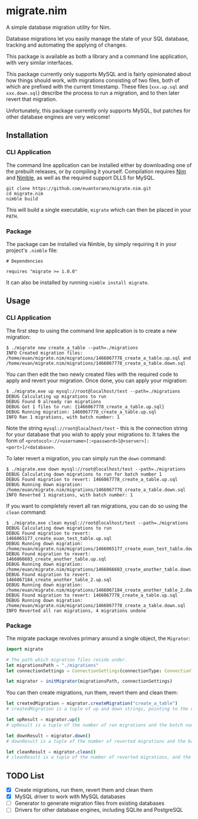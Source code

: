 # migrate.nim

A simple database migration utility for Nim.

Database migrations let you easily manage the state of your SQL database, tracking and automating the applying of changes.

This package is available as both a library and a command line application, with very similar interfaces.

This package currently only supports MySQL and is fairly opinionated about how things should work, with migrations consisting of two files, both of which are prefixed with the current timestamp. These files (`xxx.up.sql` and `xxx.down.sql`) describe the process to run a migration, and to then later revert that migration.

Unfortunately, this package currently only supports MySQL, but patches for other database engines are very welcome!

## Installation

### CLI Application

The command line application can be installed either by downloading one of the prebuilt releases, or by compiling it yourself. Compilation requires [Nim](http://nim-lang.org) and [Nimble](https://github.com/nim-lang/nimble), as well as the required support DLLS for MySQL.

```
git clone https://github.com/euantorano/migrate.nim.git
cd migrate.nim
nimble build
```

This will build a single executable, `migrate` which can then be placed in your `PATH`.

### Package

The package can be installed via Nimble, by simply requiring it in your project's `.nimble` file:

```
# Dependencies

requires "migrate >= 1.0.0"
```

It can also be installed by running `nimble install migrate`.

## Usage

### CLI Application

The first step to using the command line application is to create a new migration:

```
$ ./migrate new create_a_table --path=./migrations
INFO Created migration files: /home/euan/migrate.nim/migrations/1466067778_create_a_table.up.sql and /home/euan/migrate.nim/migrations/1466067778_create_a_table.down.sql
```

You can then edit the two newly created files with the required code to apply and revert your migration. Once done, you can apply your migration:

```
$ ./migrate.exe up mysql://root@localhost/test --path=./migrations
DEBUG Calculating up migrations to run
DEBUG Found 0 already ran migrations
DEBUG Got 1 files to run: {1466067778_create_a_table.up.sql}
DEBUG Running migration: 1466067778_create_a_table.up.sql
INFO Ran 1 migrations, with batch number: 1
```

Note the string `mysql://root@localhost/test` - this is the connection string for your database that you wish to apply your migrations to. It takes the form of `<protocol>://<username>[:<password>]@<server>[:<port>]/<database>`.

To later revert a migration, you can simply run the `down` command:

```
$ ./migrate.exe down mysql://root@localhost/test --path=./migrations
DEBUG Calculating down migrations to run for batch number 1
DEBUG Found migration to revert: 1466067778_create_a_table.up.sql
DEBUG Running down migration: /home/euan/migrate.nim/migrations/1466067778_create_a_table.down.sql
INFO Reverted 1 migrations, with batch number: 1
```

If you want to completely revert all ran migrations, you can do so using the `clean` command:

```
$ ./migrate.exe clean mysql://root@localhost/test --path=./migrations
DEBUG Calculating down migrations to run
DEBUG Found migration to revert: 1466065177_create_euan_test_table.up.sql
DEBUG Running down migration: /home/euan/migrate.nim/migrations/1466065177_create_euan_test_table.down.sql
DEBUG Found migration to revert: 1466066603_create_another_table.up.sql
DEBUG Running down migration: /home/euan/migrate.nim/migrations/1466066603_create_another_table.down.sql
DEBUG Found migration to revert: 1466067184_create_another_table_2.up.sql
DEBUG Running down migration: /home/euan/migrate.nim/migrations/1466067184_create_another_table_2.down.sql
DEBUG Found migration to revert: 1466067778_create_a_table.up.sql
DEBUG Running down migration: /home/euan/migrate.nim/migrations/1466067778_create_a_table.down.sql
INFO Reverted all ran migrations, 4 migrations undone
```

### Package

The migrate package revolves primary around a single object, the `Migrator`:

```nim
import migrate

# The path which migration files reside under.
let migrationsPath = "./migrations"
let connectionSettings = ConnectionSettings(connectionType: ConnectionType.mysql, server: "localhost", username: "root", password: "", db: "test")

let migrator = initMigrator(migrationsPath, connectionSettings)
```

You can then create migrations, run them, revert them and clean them:

```nim
let createdMigration = migrator.createMigration("create_a_table")
# createdMigration is a tuple of up and down strings, pointing to the created file paths

let upResult = migrator.up()
# upResult is a tuple of the number of ran migrations and the batch number

let downResult = migrator.down()
# downResult is a tuple of the number of reverted migrations and the batch number that was reverted

let cleanResult = migrator.clean()
# cleanResult is a tuple of the number of reverted migrations, and the batch number which is always 0
```

## TODO List

- [x] Create migrations, run them, revert them and clean them
- [x] MySQL driver to work with MySQL databases
- [ ] Generator to generate migration files from existing databases
- [ ] Drivers for other database engines, including SQLite and PostgreSQL
